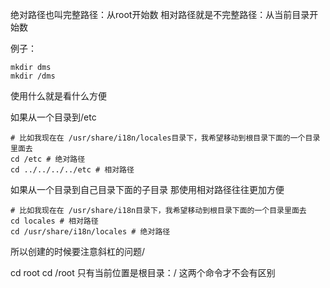 绝对路径也叫完整路径：从root开始数
相对路径就是不完整路径：从当前目录开始数

例子：
```
mkdir dms
mkdir /dms
```

使用什么就是看什么方便

如果从一个目录到/etc
```
# 比如我现在在 /usr/share/i18n/locales目录下，我希望移动到根目录下面的一个目录里面去
cd /etc # 绝对路径
cd ../../../../etc # 相对路径
```

如果从一个目录到自己目录下面的子目录
那使用相对路径往往更加方便
```
# 比如我现在在 /usr/share/i18n目录下，我希望移动到根目录下面的一个目录里面去
cd locales # 相对路径
cd /usr/share/i18n/locales # 绝对路径
```
所以创建的时候要注意斜杠的问题/

cd root
cd /root
只有当前位置是根目录：/
这两个命令才不会有区别

